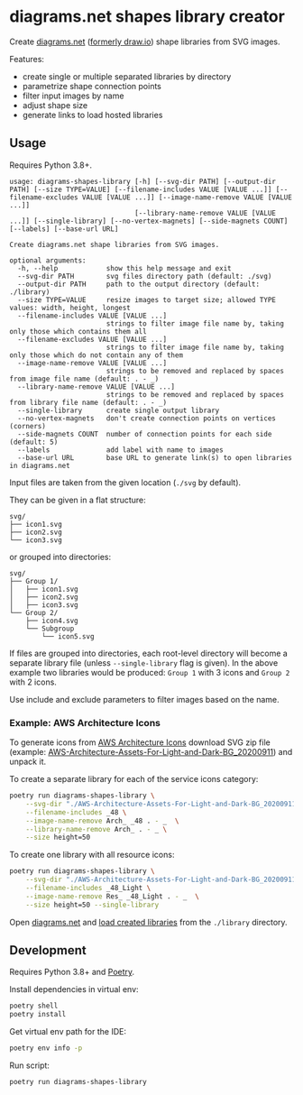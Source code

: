 # diagrams.net shapes library creator

Create [diagrams.net](https://diagrams.net/)
([formerly draw.io](https://www.diagrams.net/blog/move-diagrams-net))
shape libraries from SVG images.

Features:

- create single or multiple separated libraries by directory
- parametrize shape connection points
- filter input images by name
- adjust shape size
- generate links to load hosted libraries

## Usage

Requires Python 3.8+.

```
usage: diagrams-shapes-library [-h] [--svg-dir PATH] [--output-dir PATH] [--size TYPE=VALUE] [--filename-includes VALUE [VALUE ...]] [--filename-excludes VALUE [VALUE ...]] [--image-name-remove VALUE [VALUE ...]]
                               [--library-name-remove VALUE [VALUE ...]] [--single-library] [--no-vertex-magnets] [--side-magnets COUNT] [--labels] [--base-url URL]

Create diagrams.net shape libraries from SVG images.

optional arguments:
  -h, --help            show this help message and exit
  --svg-dir PATH        svg files directory path (default: ./svg)
  --output-dir PATH     path to the output directory (default: ./library)
  --size TYPE=VALUE     resize images to target size; allowed TYPE values: width, height, longest
  --filename-includes VALUE [VALUE ...]
                        strings to filter image file name by, taking only those which contains them all
  --filename-excludes VALUE [VALUE ...]
                        strings to filter image file name by, taking only those which do not contain any of them
  --image-name-remove VALUE [VALUE ...]
                        strings to be removed and replaced by spaces from image file name (default: . - _)
  --library-name-remove VALUE [VALUE ...]
                        strings to be removed and replaced by spaces from library file name (default: . - _)
  --single-library      create single output library
  --no-vertex-magnets   don't create connection points on vertices (corners)
  --side-magnets COUNT  number of connection points for each side (default: 5)
  --labels              add label with name to images
  --base-url URL        base URL to generate link(s) to open libraries in diagrams.net
```

Input files are taken from the given location (`./svg` by default).

They can be given in a flat structure:

```
svg/
├── icon1.svg
├── icon2.svg
└── icon3.svg
```

or grouped into directories:

```
svg/
├── Group 1/
│   ├── icon1.svg
│   ├── icon2.svg
│   ├── icon3.svg
└── Group 2/
    ├── icon4.svg
    └── Subgroup
        └── icon5.svg
```

If files are grouped into directories, each root-level directory will become
a separate library file (unless `--single-library` flag is given).
In the above example two libraries would be produced:
`Group 1` with 3 icons and `Group 2` with 2 icons.

Use include and exclude parameters to filter images based on the name.

### Example: AWS Architecture Icons

To generate icons from [AWS Architecture Icons](https://aws.amazon.com/architecture/icons/)
download SVG zip file
(example: [AWS-Architecture-Assets-For-Light-and-Dark-BG_20200911](https://d1.awsstatic.com/webteam/architecture-icons/Q32020/AWS-Architecture-Assets-For-Light-and-Dark-BG_20200911.478ff05b80f909792f7853b1a28de8e28eac67f4.zip))
and unpack it.

To create a separate library for each of the service icons category:

```bash
poetry run diagrams-shapes-library \
    --svg-dir "./AWS-Architecture-Assets-For-Light-and-Dark-BG_20200911/AWS-Architecture-Service-Icons_20200911" \
    --filename-includes _48 \
    --image-name-remove Arch_ _48 . - _  \
    --library-name-remove Arch_ . - _ \
    --size height=50
```

To create one library with all resource icons:

```bash
poetry run diagrams-shapes-library \
    --svg-dir "./AWS-Architecture-Assets-For-Light-and-Dark-BG_20200911/AWS-Architecture-Resource-Icons_20200911" \
    --filename-includes _48_Light \
    --image-name-remove Res_ _48_Light . - _  \
    --size height=50 --single-library
```

Open [diagrams.net](https://app.diagrams.net/?splash=0)
and [load created libraries](https://www.diagrams.net/blog/custom-libraries)
from the `./library` directory.

## Development

Requires Python 3.8+ and [Poetry](https://python-poetry.org/).

Install dependencies in virtual env:

```bash
poetry shell
poetry install
```

Get virtual env path for the IDE:

```bash
poetry env info -p
```

Run script:

```bash
poetry run diagrams-shapes-library
```
